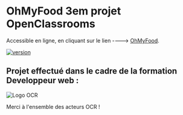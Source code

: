 # OhMyFood 3em projet OpenClassrooms 

Accessible en ligne, en cliquant sur le lien ----> [OhMyFood](https://vicauff.github.io/P3/).

[![version](https://img.shields.io/badge/version-1.0.0-red)](CHANGELOG.md)

## Projet effectué dans le cadre de la formation Developpeur web :

![Logo OCR](https://www.solutions-ressources-humaines.com/logo/51c0ba3cbf5680eoc_purple_.png)


Merci à l'ensemble des acteurs OCR !